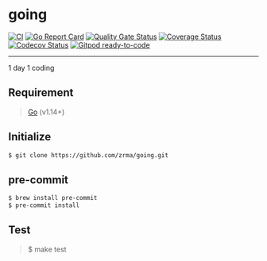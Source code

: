 # going  

[![CI](https://github.com/zrma/going/workflows/CI/badge.svg)](https://github.com/zrma/going/actions)
[![Go Report Card](https://goreportcard.com/badge/github.com/zrma/going)](https://goreportcard.com/report/github.com/zrma/going)
[![Quality Gate Status](https://sonarcloud.io/api/project_badges/measure?project=going&metric=alert_status)](https://sonarcloud.io/dashboard?id=going)
[![Coverage Status](https://coveralls.io/repos/github/zrma/going/badge.svg?branch=master)](https://coveralls.io/github/zrma/going?branch=master)
[![Codecov Status](https://codecov.io/gh/zrma/going/branch/master/graphs/badge.svg)](https://codecov.io/gh/zrma/going)
[![Gitpod ready-to-code](https://img.shields.io/badge/Gitpod-ready--to--code-blue?logo=gitpod)](https://gitpod.io/#https://github.com/zrma/going)

----

1 day 1 coding


## Requirement

> [Go](https://golang.org) (v1.14+)

## Initialize

```bash
$ git clone https://github.com/zrma/going.git
```

## pre-commit

```bash
$ brew install pre-commit
$ pre-commit install
```

## Test

> $ make test
